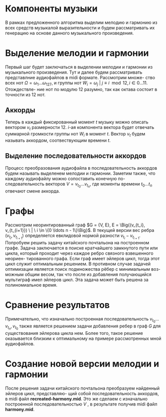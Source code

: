 Компоненты музыки
=================

В рамках предложенного алгоритма выделим мелодию и гармонию из всех
средств музыкалой выразительности и будем рассматривать их генерацию
на основе данного музыкального произведения.

Выделение мелодии и гармонии 
============================

Первый шаг будет заключаться в выделении мелодии и гармонии из
музыкального произведения. Тут и далее будем рассматривать представлние
аудиофайлов в midi формате. Рассмотрим множе- ство всех нот
$\Omega = {\omega_{1} \ldots \omega_{127}}$, и группы нот
$W_{i} = {\omega_{j} \ | \ j \equiv i \mod 12}, i \in {0 \ldots 11}$.
Отождествле- ние нот по модулю 12 разумно, так как октава состоит в
точности из 12 нот.

Аккорды
-------

Теперь в каждый фиксированный момент $t$ музыку можно описать вектором
$v_t$ размерности $12$. $i$-ая компонента вектора будет отвечать
суммарной громкости группы нот $W_{i}$ в момент $t$. Вектор $v_t$ будем
называть аккордом, соотвествующим времени $t$.

Выделение последовательности аккордов
-------------------------------------

Процесс преобразования аудиофайла в последовательность аккордов будем
называть выделенем мелодии и гармонии. Заметим также, что каждому
аудиофайлу можно сопоставить конечную по- следовательность векторов
$V = {v_{t_0} \ldots v_{t_n}}$, где моменты времени $t_0 \ldots t_n$
отвечают смене аккорда.

Графы
=====

Рассмотрим неоринтированный граф
$G = {V, E}, E = \Big{(v_{t_i}, v_{t_{i+1}}) \ | \ i \in \{0 \ldots n - 1\}\Big}$.
В текущей версии вес ребра $(v_{t_i}, v_{t_{i+1}})$ определяется
евклидовой нормой разности $v_{t_i} - v_{t_{i+1}}$. Попробуем решить
задачу китайского почтальона на построенном графе. Задача заключается в
поиске кратчайшего замкнутого пути или цикла, который проходит через
каждое ребро связного взвешенного неориен- тированного графа. Если граф
имеет эйлеров цикл, тогда этот цикл служит оптимальным решением. В
противном случае задачей оптимизации является поиск подмножества рёбер с
минимальным воз- можным общим весом, так что после из добавления
получающийся мультиграф имел эйлеров цикл. Эта задача может быть решена
за полиномиальное время.

Сравнение результатов
=====================

Примечательно, что изначально построенная последовательность
${v_{t_0} \ldots v_{t_n}, v_{t_0}}$ также является решением задачи
добавления ребер в граф $G$ для существования эйлерова цикла нем. Более
того, такое решение оказывается близким к оптимальному на примере
рассмотренных мной аудиофайлов.

Cоздание новой версии мелодии и гармонии
========================================

После решения задачи китайского почтальона преобразуем найденный эйлеров
цикл, представляю- щий собой последовательность аккордов, в midi файл
**recreated-harmony.mid**. Это же сделаем с изначально построенной
последовательностью $V$ , в результате получив midi файл
**harmony.mid**.
